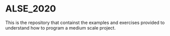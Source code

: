 # ALSE_2020
This is the repository that containst the examples and exercises provided to understand how to program a medium scale project.
